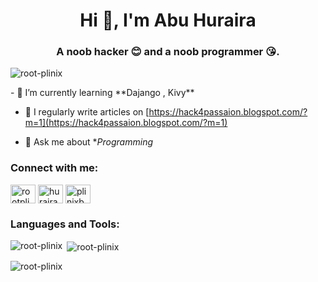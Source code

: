 <h1 align="center">Hi 👋, I'm Abu Huraira</h1>
<h3 align="center">A noob hacker 😊 and a noob programmer 😘.</h3>

<p align="left"> <img src="https://komarev.com/ghpvc/?username=root-plinix&label=Profile%20views&color=0e75b6&style=flat" alt="root-plinix" /> </p>
- 🌱 I’m currently learning **Dajango , Kivy**

- 📝 I regularly write articles on [https://hack4passaion.blogspot.com/?m=1](https://hack4passaion.blogspot.com/?m=1)

- 💬 Ask me about **Programming*

<h3 align="left">Connect with me:</h3>
<p align="left">
<a href="https://fb.com/rootplinix127.0.0.1" target="blank"><img align="center" src="https://cdn.jsdelivr.net/npm/simple-icons@3.0.1/icons/facebook.svg" alt="rootplinix127.0.0.1" height="30" width="40" /></a>
<a href="https://instagram.com/huraira64762" target="blank"><img align="center" src="https://cdn.jsdelivr.net/npm/simple-icons@3.0.1/icons/instagram.svg" alt="huraira64762" height="30" width="40" /></a>
<a href="https://www.youtube.com/c/DarkPhinix" target="blank"><img align="center" src="https://cdn.jsdelivr.net/npm/simple-icons@3.0.1/icons/youtube.svg" alt="plinixbhai" height="30" width="40" /></a>
</p>

<h3 align="left">Languages and Tools:</h3>

<p><img align="left" src="https://github-readme-stats.vercel.app/api/top-langs?username=root-plinix&show_icons=true&locale=en&layout=compact" alt="root-plinix" /></p>

<p>&nbsp;<img align="center" src="https://github-readme-stats.vercel.app/api?username=root-plinix&show_icons=true&locale=en" alt="root-plinix" /></p>

<p><img align="center" src="https://github-readme-streak-stats.herokuapp.com/?user=root-plinix&" alt="root-plinix" /></p>
